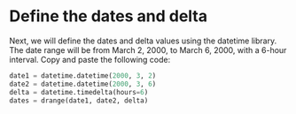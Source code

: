 # Define the dates and delta

Next, we will define the dates and delta values using the datetime library. The date range will be from March 2, 2000, to March 6, 2000, with a 6-hour interval. Copy and paste the following code:

```python
date1 = datetime.datetime(2000, 3, 2)
date2 = datetime.datetime(2000, 3, 6)
delta = datetime.timedelta(hours=6)
dates = drange(date1, date2, delta)
```
